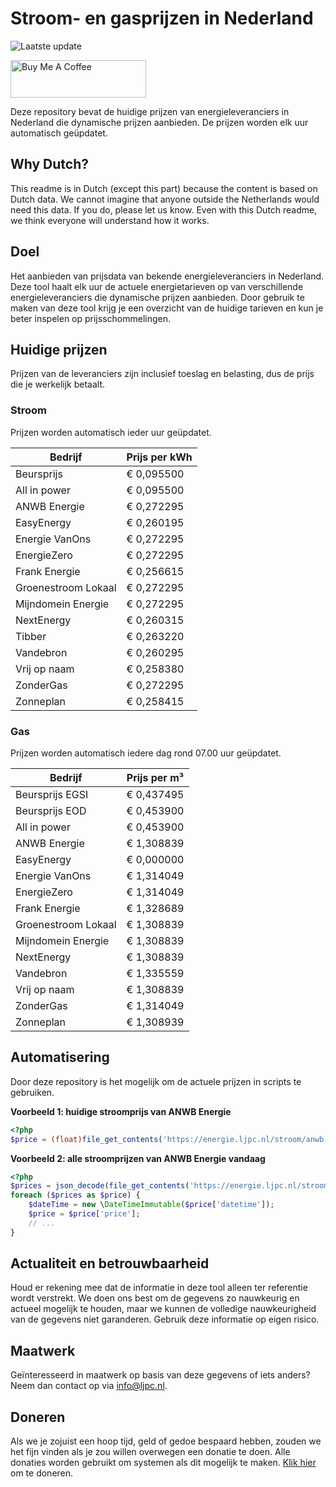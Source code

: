 # Stroom- en gasprijzen in Nederland

![Laatste update](https://img.shields.io/badge/laatste%20update-2025--02--24%2009%3A00%20CET-brightgreen)

<a href="https://www.buymeacoffee.com/Lars-" target="_blank"><img src="https://cdn.buymeacoffee.com/buttons/v2/default-orange.png" alt="Buy Me A Coffee" height="60" style="height: 60px !important;width: 217px !important;" ></a>

Deze repository bevat de huidige prijzen van energieleveranciers in Nederland die dynamische prijzen aanbieden. De prijzen worden elk uur automatisch geüpdatet.

## Why Dutch?

This readme is in Dutch (except this part) because the content is based on Dutch data. We cannot imagine that anyone outside the Netherlands would need this data. If you do, please let us know. Even with this Dutch readme, we think
everyone will understand how it works.

## Doel

Het aanbieden van prijsdata van bekende energieleveranciers in Nederland. Deze tool haalt elk uur de actuele energietarieven op van verschillende energieleveranciers die dynamische prijzen aanbieden. Door gebruik te maken van deze tool
krijg je een overzicht van de huidige tarieven en kun je beter inspelen op prijsschommelingen.

## Huidige prijzen

Prijzen van de leveranciers zijn inclusief toeslag en belasting, dus de prijs die je werkelijk betaalt.

### Stroom

Prijzen worden automatisch ieder uur geüpdatet.

 Bedrijf | Prijs per kWh 
---------|---------------
Beursprijs | € 0,095500
All in power | € 0,095500
ANWB Energie | € 0,272295
EasyEnergy | € 0,260195
Energie VanOns | € 0,272295
EnergieZero | € 0,272295
Frank Energie | € 0,256615
Groenestroom Lokaal | € 0,272295
Mijndomein Energie | € 0,272295
NextEnergy | € 0,260315
Tibber | € 0,263220
Vandebron | € 0,260295
Vrij op naam | € 0,258380
ZonderGas | € 0,272295
Zonneplan | € 0,258415


### Gas

Prijzen worden automatisch iedere dag rond 07.00 uur geüpdatet.

 Bedrijf | Prijs per m³ 
---------|--------------
Beursprijs EGSI | € 0,437495
Beursprijs EOD | € 0,453900
All in power | € 0,453900
ANWB Energie | € 1,308839
EasyEnergy | € 0,000000
Energie VanOns | € 1,314049
EnergieZero | € 1,314049
Frank Energie | € 1,328689
Groenestroom Lokaal | € 1,308839
Mijndomein Energie | € 1,308839
NextEnergy | € 1,308839
Vandebron | € 1,335559
Vrij op naam | € 1,308839
ZonderGas | € 1,314049
Zonneplan | € 1,308939


## Automatisering

Door deze repository is het mogelijk om de actuele prijzen in scripts te gebruiken.

**Voorbeeld 1: huidige stroomprijs van ANWB Energie**

```php
<?php
$price = (float)file_get_contents('https://energie.ljpc.nl/stroom/anwb-energie-nu.txt');

```

**Voorbeeld 2: alle stroomprijzen van ANWB Energie vandaag**

```php
<?php
$prices = json_decode(file_get_contents('https://energie.ljpc.nl/stroom/all-in-power-vandaag.json'),true);
foreach ($prices as $price) {
    $dateTime = new \DateTimeImmutable($price['datetime']);
    $price = $price['price'];
    // ...
}
```

## Actualiteit en betrouwbaarheid

Houd er rekening mee dat de informatie in deze tool alleen ter referentie wordt verstrekt. We doen ons best om de gegevens zo nauwkeurig en actueel mogelijk te houden, maar we kunnen de volledige nauwkeurigheid van de gegevens niet
garanderen. Gebruik deze informatie op eigen risico.

## Maatwerk

Geïnteresseerd in maatwerk op basis van deze gegevens of iets anders? Neem dan contact op
via [info@ljpc.nl](mailto:info@ljpc.nl?subject=Energie%20prijzen).

## Doneren

Als we je zojuist een hoop tijd, geld of gedoe bespaard hebben, zouden we het fijn vinden als je zou willen overwegen een
donatie te doen. Alle donaties worden gebruikt om systemen als dit mogelijk te
maken. [Klik hier](https://www.buymeacoffee.com/Lars-) om te doneren.
